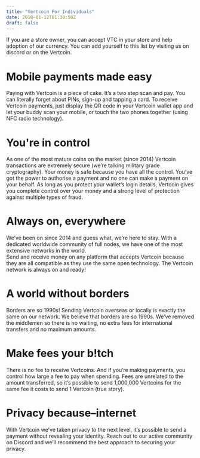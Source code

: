 ```yaml
---
title: "Vertcoin For Individuals"
date: 2018-01-12T01:30:50Z
draft: false
---
```


If you are a store owner, you can accept VTC in your store and help adoption of our currency. You can add yourself to this list by visiting us on discord or on the Vertcoin.


# Mobile payments made easy


Paying with Vertcoin is a piece of cake. It’s a two step scan and pay. You can literally forget about PINs, sign-up and tapping a card. To receive Vertcoin payments, just display the QR code in your Vertcoin wallet app and let your buddy scan your mobile, or touch the two phones together (using NFC radio technology).



# You're in control


As one of the most mature coins on the market (since 2014) Vertcoin transactions are extremely secure (we’re talking military grade cryptography). Your money is safe because you have all the control. You’ve got the power to authorise a payment and no one can make a payment on your behalf. As long as you protect your wallet’s login details, Vertcoin gives you complete control over your money and a strong level of protection against multiple types of fraud.



# Always on, everywhere


We’ve been on since 2014 and guess what, we’re here to stay. With a dedicated worldwide community of full nodes, we have one of the most extensive networks in the world.  
Send and receive money on any platform that accepts Vertcoin because they are all compatible as they use the same open technology. The Vertcoin network is always on and ready!



# A world without borders


Borders are so 1990s! Sending Vertcoin overseas or locally is exactly the same on our network. We believe that borders are so 1990s. We’ve removed the middlemen so there is no waiting, no extra fees for international transfers and no maximum amounts. 




# Make fees your b!tch


There is no fee to receive Vertcoins. And if you’re making payments, you control how large a fee to pay when spending. Fees are unrelated to the amount transferred, so it’s possible to send 1,000,000 Vertcoins for the same fee it costs to send 1 Vertcoin (true story). 


# Privacy because–internet 


With Vertcoin we’ve taken privacy to the next level, it’s possible to send a payment without revealing your identity. Reach out to our active community on Discord and we’ll recommend the best approach to securing your privacy. 